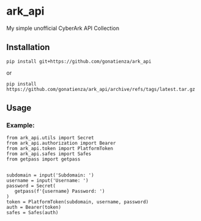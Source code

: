 # ark_api

My simple unofficial CyberArk API Collection

## Installation

```
pip install git+https://github.com/gonatienza/ark_api
```
or
```
pip install https://github.com/gonatienza/ark_api/archive/refs/tags/latest.tar.gz
```

## Usage

### Example:

```
from ark_api.utils import Secret
from ark_api.authorization import Bearer
from ark_api.token import PlatformToken
from ark_api.safes import Safes
from getpass import getpass


subdomain = input('Subdomain: ')
username = input('Username: ')
password = Secret(
   getpass(f'{username} Password: ')
)
token = PlatformToken(subdomain, username, password)
auth = Bearer(token)
safes = Safes(auth)
```
